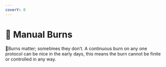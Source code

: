 ```yaml
---
coverY: 0
---
```


# 🔎 Manual Burns

:clap:Burns matter; sometimes they don’t. A continuous burn on any one protocol can be nice in the early days, this means the burn cannot be finite or controlled in any way.
